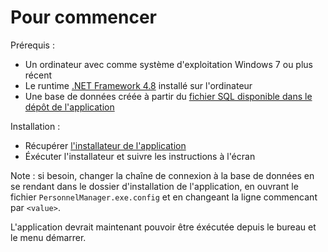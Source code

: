# Pour commencer

Prérequis :

- Un ordinateur avec comme système d'exploitation Windows 7 ou plus récent
- Le runtime [.NET Framework 4.8](https://dotnet.microsoft.com/en-us/download/dotnet-framework/net48) installé sur l'ordinateur
- Une base de données créée à partir du [fichier SQL disponible dans le dépôt de l'application](https://github.com/Refragg/PersonnelManager/blob/main/BDDEmployes.sql)

Installation :

- Récupérer [l'installateur de l'application](https://github.com/Refragg/PersonnelManager/releases/latest)
- Éxécuter l'installateur et suivre les instructions à l'écran

Note : si besoin, changer la chaîne de connexion à la base de données en se rendant dans le dossier d'installation de l'application, en ouvrant le fichier `PersonnelManager.exe.config` et en changeant la ligne commencant par `<value>`.

L'application devrait maintenant pouvoir être éxécutée depuis le bureau et le menu démarrer.